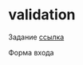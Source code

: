 # validation

Задание [ссылка](https://github.com/RinaBoni/mobile-development-6/blob/main/tasks/input%20and%20output(3).md)

Форма входа 
